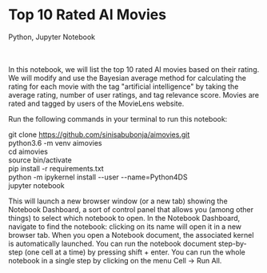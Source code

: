 # Top 10 Rated AI Movies
Python, Jupyter Notebook
<br/><br/><br/>

In this notebook, we will list the top 10 rated AI movies based on their rating. We will modify and use the Bayesian average method for calculating the rating for each movie with the tag "artificial intelligence" by taking the average rating, number of user ratings, and tag relevance score. Movies are rated and tagged by users of the MovieLens website.

Run the following commands in your terminal to run this notebook:

git clone https://github.com/sinisabubonja/aimovies.git <br/>
python3.6 -m venv aimovies <br/>
cd aimovies <br/>
source bin/activate <br/>
pip install -r requirements.txt <br/>
python -m ipykernel install --user --name=Python4DS <br/>
jupyter notebook <br/>

This will launch a new browser window (or a new tab) showing the Notebook Dashboard, a sort of control panel that allows you (among other things) to select which notebook to open. In the Notebook Dashboard, navigate to find the notebook: clicking on its name will open it in a new browser tab. When you open a Notebook document, the associated kernel is automatically launched. You can run the notebook document step-by-step (one cell at a time) by pressing shift + enter. You can run the whole notebook in a single step by clicking on the menu Cell -> Run All.
